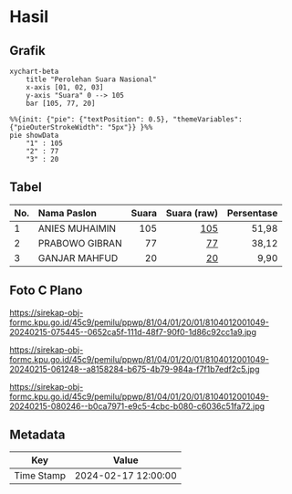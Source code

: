 # Hasil

## Grafik

```mermaid
xychart-beta
    title "Perolehan Suara Nasional"
    x-axis [01, 02, 03]
    y-axis "Suara" 0 --> 105
    bar [105, 77, 20]
```

```mermaid
%%{init: {"pie": {"textPosition": 0.5}, "themeVariables": {"pieOuterStrokeWidth": "5px"}} }%%
pie showData
    "1" : 105
    "2" : 77
    "3" : 20
```

## Tabel

| No. | Nama Paslon    | Suara | Suara (raw) | Persentase |
|:--- |:-------------- | -----:| -----------:| ----------:|
| 1   | ANIES MUHAIMIN | 105   | [105][p-1]  | 51,98      |
| 2   | PRABOWO GIBRAN | 77    | [77][p-2]   | 38,12      |
| 3   | GANJAR MAHFUD  | 20    | [20][p-3]   | 9,90       |


[p-1]: https://github.com/gigit-pemilu/pemilu-2024/blob/main/pilpres/hitung-suara/sub/81-maluku/sub/04-buru/sub/01-namlea/sub/2001-namlea/sub/049-tps/sub/paslon-1.txt
[p-2]: https://github.com/gigit-pemilu/pemilu-2024/blob/main/pilpres/hitung-suara/sub/81-maluku/sub/04-buru/sub/01-namlea/sub/2001-namlea/sub/049-tps/sub/paslon-2.txt
[p-3]: https://github.com/gigit-pemilu/pemilu-2024/blob/main/pilpres/hitung-suara/sub/81-maluku/sub/04-buru/sub/01-namlea/sub/2001-namlea/sub/049-tps/sub/paslon-3.txt

## Foto C Plano

https://sirekap-obj-formc.kpu.go.id/45c9/pemilu/ppwp/81/04/01/20/01/8104012001049-20240215-075445--0652ca5f-111d-48f7-90f0-1d86c92cc1a9.jpg

https://sirekap-obj-formc.kpu.go.id/45c9/pemilu/ppwp/81/04/01/20/01/8104012001049-20240215-061248--a8158284-b675-4b79-984a-f7f1b7edf2c5.jpg

https://sirekap-obj-formc.kpu.go.id/45c9/pemilu/ppwp/81/04/01/20/01/8104012001049-20240215-080246--b0ca7971-e9c5-4cbc-b080-c6036c51fa72.jpg


## Metadata

| Key        | Value               |
| ---------- | ------------------- |
| Time Stamp | 2024-02-17 12:00:00 |



